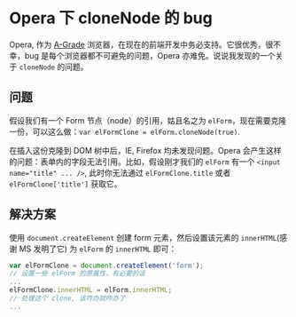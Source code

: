 # Opera 下 cloneNode 的 bug

Opera, 作为 [A-Grade][0] 浏览器，在现在的前端开发中务必支持。它很优秀，很不幸，bug 是每个浏览器都不可避免的问题，Opera 亦难免。说说我发现的一个关于 `cloneNode` 的问题。

## 问题

假设我们有一个 Form 节点（node）的引用，姑且名之为 `elForm`，现在需要克隆一份，可以这么做：`var elFormClone = elForm.cloneNode(true)`.

在插入这份克隆到 DOM 树中后，IE, Firefox 均未发现问题。Opera 会产生这样的问题：表单内的字段无法引用。比如，假设刚才我们的 `elForm` 有一个 `<input name="title" ... />`, 此时你无法通过 `elFormClone.title` 或者 `elFormClone['title']` 获取它。

## 解决方案

使用 `document.createElement` 创建 form 元素，然后设置该元素的 `innerHTML`(感谢 MS 发明了它) 为 `elForm` 的 `innerHTML` 即可：

```js
var elFormClone = document.createElement('form');
// 设置一些 elForm 的原属性，有必要的话
...
elFormClone.innerHTML = elForm.innerHTML;
// 处理这个 clone, 该咋办就咋办了
...
```

[0]: http://developer.yahoo.com/yui/articles/gbs/#gbschart
